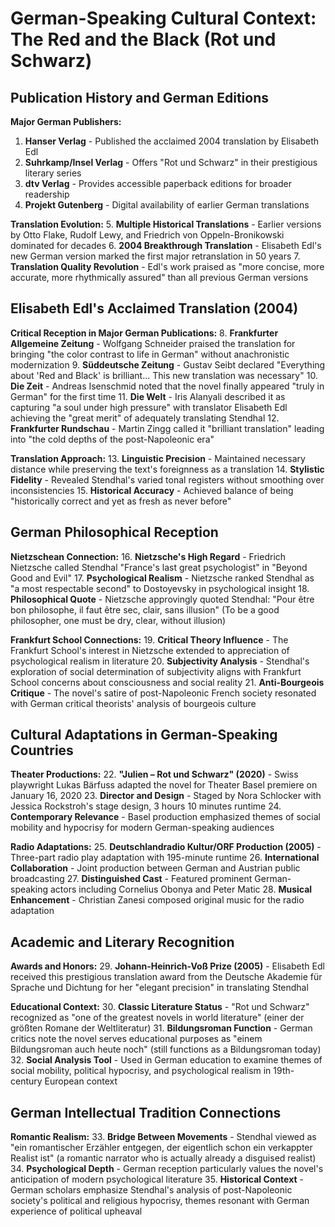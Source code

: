 # German-Speaking Cultural Context: The Red and the Black (Rot und Schwarz)

## Publication History and German Editions

**Major German Publishers:**
1. **Hanser Verlag** - Published the acclaimed 2004 translation by Elisabeth Edl
2. **Suhrkamp/Insel Verlag** - Offers "Rot und Schwarz" in their prestigious literary series
3. **dtv Verlag** - Provides accessible paperback editions for broader readership
4. **Projekt Gutenberg** - Digital availability of earlier German translations

**Translation Evolution:**
5. **Multiple Historical Translations** - Earlier versions by Otto Flake, Rudolf Lewy, and Friedrich von Oppeln-Bronikowski dominated for decades
6. **2004 Breakthrough Translation** - Elisabeth Edl's new German version marked the first major retranslation in 50 years
7. **Translation Quality Revolution** - Edl's work praised as "more concise, more accurate, more rhythmically assured" than all previous German versions

## Elisabeth Edl's Acclaimed Translation (2004)

**Critical Reception in Major German Publications:**
8. **Frankfurter Allgemeine Zeitung** - Wolfgang Schneider praised the translation for bringing "the color contrast to life in German" without anachronistic modernization
9. **Süddeutsche Zeitung** - Gustav Seibt declared "Everything about 'Red and Black' is brilliant... This new translation was necessary"
10. **Die Zeit** - Andreas Isenschmid noted that the novel finally appeared "truly in German" for the first time
11. **Die Welt** - Iris Alanyali described it as capturing "a soul under high pressure" with translator Elisabeth Edl achieving the "great merit" of adequately translating Stendhal
12. **Frankfurter Rundschau** - Martin Zingg called it "brilliant translation" leading into "the cold depths of the post-Napoleonic era"

**Translation Approach:**
13. **Linguistic Precision** - Maintained necessary distance while preserving the text's foreignness as a translation
14. **Stylistic Fidelity** - Revealed Stendhal's varied tonal registers without smoothing over inconsistencies
15. **Historical Accuracy** - Achieved balance of being "historically correct and yet as fresh as never before"

## German Philosophical Reception

**Nietzschean Connection:**
16. **Nietzsche's High Regard** - Friedrich Nietzsche called Stendhal "France's last great psychologist" in "Beyond Good and Evil"
17. **Psychological Realism** - Nietzsche ranked Stendhal as "a most respectable second" to Dostoyevsky in psychological insight
18. **Philosophical Quote** - Nietzsche approvingly quoted Stendhal: "Pour être bon philosophe, il faut être sec, clair, sans illusion" (To be a good philosopher, one must be dry, clear, without illusion)

**Frankfurt School Connections:**
19. **Critical Theory Influence** - The Frankfurt School's interest in Nietzsche extended to appreciation of psychological realism in literature
20. **Subjectivity Analysis** - Stendhal's exploration of social determination of subjectivity aligns with Frankfurt School concerns about consciousness and social reality
21. **Anti-Bourgeois Critique** - The novel's satire of post-Napoleonic French society resonated with German critical theorists' analysis of bourgeois culture

## Cultural Adaptations in German-Speaking Countries

**Theater Productions:**
22. **"Julien – Rot und Schwarz" (2020)** - Swiss playwright Lukas Bärfuss adapted the novel for Theater Basel premiere on January 16, 2020
23. **Director and Design** - Staged by Nora Schlocker with Jessica Rockstroh's stage design, 3 hours 10 minutes runtime
24. **Contemporary Relevance** - Basel production emphasized themes of social mobility and hypocrisy for modern German-speaking audiences

**Radio Adaptations:**
25. **Deutschlandradio Kultur/ORF Production (2005)** - Three-part radio play adaptation with 195-minute runtime
26. **International Collaboration** - Joint production between German and Austrian public broadcasting
27. **Distinguished Cast** - Featured prominent German-speaking actors including Cornelius Obonya and Peter Matic
28. **Musical Enhancement** - Christian Zanesi composed original music for the radio adaptation

## Academic and Literary Recognition

**Awards and Honors:**
29. **Johann-Heinrich-Voß Prize (2005)** - Elisabeth Edl received this prestigious translation award from the Deutsche Akademie für Sprache und Dichtung for her "elegant precision" in translating Stendhal

**Educational Context:**
30. **Classic Literature Status** - "Rot und Schwarz" recognized as "one of the greatest novels in world literature" (einer der größten Romane der Weltliteratur)
31. **Bildungsroman Function** - German critics note the novel serves educational purposes as "einem Bildungsroman auch heute noch" (still functions as a Bildungsroman today)
32. **Social Analysis Tool** - Used in German education to examine themes of social mobility, political hypocrisy, and psychological realism in 19th-century European context

## German Intellectual Tradition Connections

**Romantic Realism:**
33. **Bridge Between Movements** - Stendhal viewed as "ein romantischer Erzähler entgegen, der eigentlich schon ein verkappter Realist ist" (a romantic narrator who is actually already a disguised realist)
34. **Psychological Depth** - German reception particularly values the novel's anticipation of modern psychological literature
35. **Historical Context** - German scholars emphasize Stendhal's analysis of post-Napoleonic society's political and religious hypocrisy, themes resonant with German experience of political upheaval